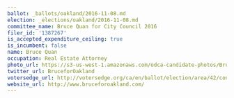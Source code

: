 ```yaml
---
ballot: _ballots/oakland/2016-11-08.md
election: _elections/oakland/2016-11-08.md
committee_name: Bruce Quan for City Council 2016
filer_id: '1387267'
is_accepted_expenditure_ceiling: true
is_incumbent: false
name: Bruce Quan
occupation: Real Estate Attorney
photo_url: https://s3-us-west-1.amazonaws.com/odca-candidate-photos/Bruce_Quan.png
twitter_url: BruceforOakland
votersedge_url: http://votersedge.org/ca/en/ballot/election/area/42/contests/contest/13234/candidate/130753?&county=Alameda%20County&election_authority_id=1
website_url: http://www.bruceforoakland.com/
---
```

